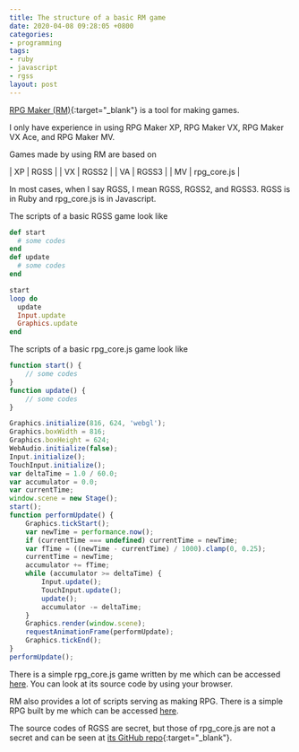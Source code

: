 ```yaml
---
title: The structure of a basic RM game
date: 2020-04-08 09:28:05 +0800
categories:
- programming
tags:
- ruby
- javascript
- rgss
layout: post
---
```


[RPG Maker (RM)](https://tkool.jp/){:target="_blank"}
is a tool for making games.

I only have experience in using RPG Maker XP, RPG Maker VX,
RPG Maker VX Ace, and RPG Maker MV.

Games made by using RM are based on

| XP | RGSS        |
| VX | RGSS2       |
| VA | RGSS3       |
| MV | rpg_core.js |

In most cases, when I say RGSS, I mean RGSS, RGSS2, and RGSS3.
RGSS is in Ruby and rpg_core.js is in Javascript.

The scripts of a basic RGSS game look like
```ruby
def start
  # some codes
end
def update
  # some codes
end

start
loop do
  update
  Input.update
  Graphics.update
end
```
The scripts of a basic rpg_core.js game look like
```javascript
function start() {
    // some codes
}
function update() {
    // some codes
}

Graphics.initialize(816, 624, 'webgl');
Graphics.boxWidth = 816;
Graphics.boxHeight = 624;
WebAudio.initialize(false);
Input.initialize();
TouchInput.initialize();
var deltaTime = 1.0 / 60.0;
var accumulator = 0.0;
var currentTime;
window.scene = new Stage();
start();
function performUpdate() {
    Graphics.tickStart();
    var newTime = performance.now();
    if (currentTime === undefined) currentTime = newTime;
    var fTime = ((newTime - currentTime) / 1000).clamp(0, 0.25);
    currentTime = newTime;
    accumulator += fTime;
    while (accumulator >= deltaTime) {
        Input.update();
        TouchInput.update();
        update();
        accumulator -= deltaTime;
    }
    Graphics.render(window.scene);
    requestAnimationFrame(performUpdate);
    Graphics.tickEnd();
}
performUpdate();
```

There is a simple rpg_core.js game written by me which can be accessed
[here](/rpg/hello/).
You can look at its source code by using your browser.

RM also provides a lot of scripts serving as making RPG.
There is a simple RPG built by me which can be accessed
[here](/rpg/test/).

The source codes of RGSS are secret, but those of rpg_core.js are not a secret
and can be seen at
[its GitHub repo](https://github.com/rpgtkoolmv/corescript/){:target="_blank"}.
